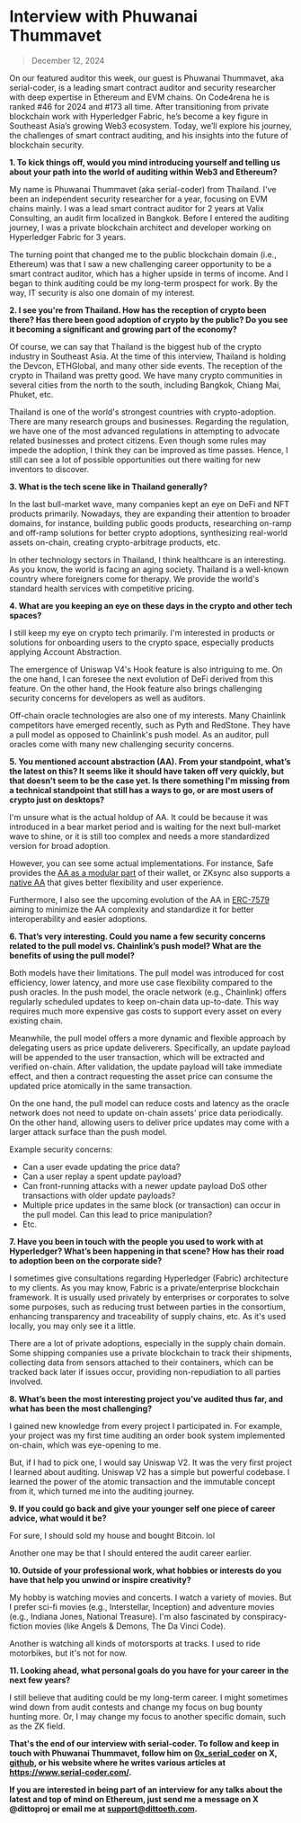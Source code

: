 # Interview with Phuwanai Thummavet


> December 12, 2024

On our featured auditor this week, our guest is Phuwanai Thummavet, aka serial-coder, is a leading smart contract auditor and security researcher with deep expertise in Ethereum and EVM chains. On Code4rena he is ranked #46 for 2024 and #173 all time. After transitioning from private blockchain work with Hyperledger Fabric, he’s become a key figure in Southeast Asia’s growing Web3 ecosystem. Today, we’ll explore his journey, the challenges of smart contract auditing, and his insights into the future of blockchain security.

**1. To kick things off, would you mind introducing yourself and telling us about your path into the world of auditing within Web3 and Ethereum?**

My name is Phuwanai Thummavet (aka serial-coder) from Thailand. I've been an independent security researcher for a year, focusing on EVM chains mainly. I was a lead smart contract auditor for 2 years at Valix Consulting, an audit firm localized in Bangkok. Before I entered the auditing journey, I was a private blockchain architect and developer working on Hyperledger Fabric for 3 years.

The turning point that changed me to the public blockchain domain (i.e., Ethereum) was that I saw a new challenging career opportunity to be a smart contract auditor, which has a higher upside in terms of income. And I began to think auditing could be my long-term prospect for work. By the way, IT security is also one domain of my interest. 

**2. I see you're from Thailand. How has the reception of crypto been there? Has there been good adoption of crypto by the public? Do you see it becoming a significant and growing part of the economy?**

Of course, we can say that Thailand is the biggest hub of the crypto industry in Southeast Asia. At the time of this interview, Thailand is holding the Devcon, ETHGlobal, and many other side events. The reception of the crypto in Thailand was pretty good. We have many crypto communities in several cities from the north to the south, including Bangkok, Chiang Mai, Phuket, etc.

Thailand is one of the world's strongest countries with crypto-adoption. There are many research groups and businesses. Regarding the regulation, we have one of the most advanced regulations in attempting to advocate related businesses and protect citizens. Even though some rules may impede the adoption, I think they can be improved as time passes. Hence, I still can see a lot of possible opportunities out there waiting for new inventors to discover.

**3. What is the tech scene like in Thailand generally?**

In the last bull-market wave, many companies kept an eye on DeFi and NFT products primarily. Nowadays, they are expanding their attention to broader domains, for instance, building public goods products, researching on-ramp and off-ramp solutions for better crypto adoptions, synthesizing real-world assets on-chain, creating crypto-arbitrage products, etc.

In other technology sectors in Thailand, I think healthcare is an interesting. As you know, the world is facing an aging society. Thailand is a well-known country where foreigners come for therapy. We provide the world's standard health services with competitive pricing.


**4. What are you keeping an eye on these days in the crypto and other tech spaces?**

I still keep my eye on crypto tech primarily. I'm interested in products or solutions for onboarding users to the crypto space, especially products applying Account Abstraction.

The emergence of Uniswap V4's Hook feature is also intriguing to me. On the one hand, I can foresee the next evolution of DeFi derived from this feature. On the other hand, the Hook feature also brings challenging security concerns for developers as well as auditors.

Off-chain oracle technologies are also one of my interests. Many Chainlink competitors have emerged recently, such as Pyth and RedStone. They have a pull model as opposed to Chainlink's push model. As an auditor, pull oracles come with many new challenging security concerns.

**5. You mentioned account abstraction (AA). From your standpoint, what’s the latest on this? It seems like it should have taken off very quickly, but that doesn't seem to be the case yet. Is there something I'm missing from a technical standpoint that still has a ways to go, or are most users of crypto just on desktops?**

I'm unsure what is the actual holdup of AA. It could be because it was introduced in a bear market period and is waiting for the next bull-market wave to shine, or it is still too complex and needs a more standardized version for broad adoption.

However, you can see some actual implementations. For instance, Safe provides the [AA as a modular part](https://docs.safe.global/home/safe-core) of their wallet, or ZKsync also supports a [native AA](https://docs.zksync.io/zksync-protocol/account-abstraction) that gives better flexibility and user experience.

Furthermore, I also see the upcoming evolution of the AA in [ERC-7579](https://eips.ethereum.org/EIPS/eip-7579) aiming to minimize the AA complexity and standardize it for better interoperability and easier adoptions.

**6. That’s very interesting. Could you name a few security concerns related to the pull model vs. Chainlink’s push model? What are the benefits of using the pull model?**

Both models have their limitations. The pull model was introduced for cost efficiency, lower latency, and more use case flexibility compared to the push oracles. In the push model, the oracle network (e.g., Chainlink) offers regularly scheduled updates to keep on-chain data up-to-date. This way requires much more expensive gas costs to support every asset on every existing chain.

Meanwhile, the pull model offers a more dynamic and flexible approach by delegating users as price update deliverers. Specifically, an update payload will be appended to the user transaction, which will be extracted and verified on-chain. After validation, the update payload will take immediate effect, and then a contract requesting the asset price can consume the updated price atomically in the same transaction.

On the one hand, the pull model can reduce costs and latency as the oracle network does not need to update on-chain assets' price data periodically. On the other hand, allowing users to deliver price updates may come with a larger attack surface than the push model.

Example security concerns:
- Can a user evade updating the price data?
- Can a user replay a spent update payload?
- Can front-running attacks with a newer update payload DoS other transactions with older update payloads?
- Multiple price updates in the same block (or transaction) can occur in the pull model. Can this lead to price manipulation?
- Etc.

**7. Have you been in touch with the people you used to work with at Hyperledger? What’s been happening in that scene? How has their road to adoption been on the corporate side?**

I sometimes give consultations regarding Hyperledger (Fabric) architecture to my clients. As you may know, Fabric is a private/enterprise blockchain framework. It is usually used privately by enterprises or corporates to solve some purposes, such as reducing trust between parties in the consortium, enhancing transparency and traceability of supply chains, etc. As it's used locally, you may only see it a little.

There are a lot of private adoptions, especially in the supply chain domain. Some shipping companies use a private blockchain to track their shipments, collecting data from sensors attached to their containers, which can be tracked back later if issues occur, providing non-repudiation to all parties involved.

**8. What’s been the most interesting project you’ve audited thus far, and what has been the most challenging?**

I gained new knowledge from every project I participated in. For example, your project was my first time auditing an order book system implemented on-chain, which was eye-opening to me.

But, if I had to pick one, I would say Uniswap V2. It was the very first project I learned about auditing. Uniswap V2 has a simple but powerful codebase. I learned the power of the atomic transaction and the immutable concept from it, which turned me into the auditing journey.

**9. If you could go back and give your younger self one piece of career advice, what would it be?**

For sure, I should sold my house and bought Bitcoin. lol

Another one may be that I should entered the audit career earlier.

**10. Outside of your professional work, what hobbies or interests do you have that help you unwind or inspire creativity?**

My hobby is watching movies and concerts. I watch a variety of movies. But I prefer sci-fi movies (e.g., Interstellar, Inception) and adventure movies (e.g., Indiana Jones, National Treasure). I'm also fascinated by conspiracy-fiction movies (like Angels & Demons, The Da Vinci Code).

Another is watching all kinds of motorsports at tracks. I used to ride motorbikes, but it's not for now.

**11. Looking ahead, what personal goals do you have for your career in the next few years?**

I still believe that auditing could be my long-term career. I might sometimes wind down from audit contests and change my focus on bug bounty hunting more. Or, I may change my focus to another specific domain, such as the ZK field.

**That's the end of our interview with serial-coder. To follow and keep in touch with Phuwanai Thummavet, follow him on [0x_serial_coder](https://x.com/0x_serial_coder) on X, [github](https://github.com/serial-coder), or his website where he writes various articles at https://www.serial-coder.com/.**

**If you are interested in being part of an interview for any talks about the latest and top of mind on Ethereum, just send me a message on X @dittoproj or email me at support@dittoeth.com.**